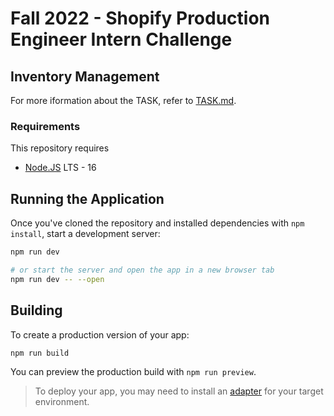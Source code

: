 # Fall 2022 - Shopify Production Engineer Intern Challenge
## Inventory Management
For more iformation about the TASK, refer to [TASK.md](https://github.com/L4TTiCe/ShopifyFall22ChallengeProduction/blob/master/TASK.md).

### Requirements
This repository requires
- [Node.JS](https://nodejs.org/en/) LTS - 16

## Running the Application

Once you've cloned the repository and installed dependencies with `npm install`, start a development server:

```bash
npm run dev

# or start the server and open the app in a new browser tab
npm run dev -- --open
```

## Building

To create a production version of your app:

```bash
npm run build
```

You can preview the production build with `npm run preview`.

> To deploy your app, you may need to install an [adapter](https://kit.svelte.dev/docs/adapters) for your target environment.
